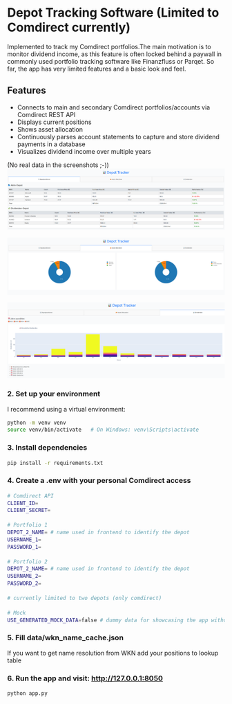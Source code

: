 # Depot Tracking Software (Limited to Comdirect currently)

Implemented to track my Comdirect portfolios.The main motivation is to monitor dividend income, as this feature is often locked behind a paywall in commonly used portfolio tracking software like Finanzfluss or Parqet. So far, the app has very limited features and a basic look and feel.

## Features

- Connects to main and secondary Comdirect portfolios/accounts via Comdirect REST API
- Displays current positions  
- Shows asset allocation  
- Continuously parses account statements to capture and store dividend payments in a database  
- Visualizes dividend income over multiple years  


(No real data in the screenshots ;-))
![image](doc/img/screenshot_dummy_positions.png)

![image](doc/img/screenshot_dummy_allocation.png)

![image](doc/img/screenshot_dummy_dividends.png)


### 2. Set up your environment

I recommend using a virtual environment:

```bash
python -m venv venv
source venv/bin/activate   # On Windows: venv\Scripts\activate
```

### 3. Install dependencies

```bash
pip install -r requirements.txt
```

### 4. Create a .env with your personal Comdirect access

```bash
# Comdirect API
CLIENT_ID=
CLIENT_SECRET=

# Portfolio 1
DEPOT_2_NAME= # name used in frontend to identify the depot
USERNAME_1=
PASSWORD_1=

# Portfolio 2
DEPOT_2_NAME= # name used in frontend to identify the depot
USERNAME_2=
PASSWORD_2=

# currently limited to two depots (only comdirect)

# Mock
USE_GENERATED_MOCK_DATA=false # dummy data for showcasing the app without personal depot data (no depot insights)
```

### 5. Fill data/wkn_name_cache.json 

If you want to get name resolution from WKN add your positions to lookup table

### 6. Run the app and visit: http://127.0.0.1:8050

```bash
python app.py
```